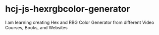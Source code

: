 # hcj-js-hexrgbcolor-generator
I am learning creating Hex and RBG Color Generator from different Video Courses, Books, and Websites
